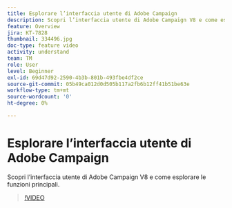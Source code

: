 ```yaml
---
title: Esplorare l’interfaccia utente di Adobe Campaign
description: Scopri l’interfaccia utente di Adobe Campaign V8 e come esplorare le funzioni principali.
feature: Overview
jira: KT-7828
thumbnail: 334496.jpg
doc-type: feature video
activity: understand
team: TM
role: User
level: Beginner
exl-id: 69d47d92-2590-4b3b-801b-493fbe4df2ce
source-git-commit: 05b49ca012d0d505b117a2fb6b12ff41b51be63e
workflow-type: tm+mt
source-wordcount: '0'
ht-degree: 0%

---
```


# Esplorare l’interfaccia utente di Adobe Campaign

Scopri l’interfaccia utente di Adobe Campaign V8 e come esplorare le funzioni principali.

>[!VIDEO](https://video.tv.adobe.com/v/334496?quality=12&learn=on)
